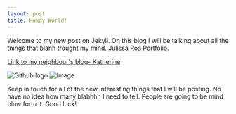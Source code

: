 ```yaml
---
layout: post
title: Howdy World!
---
```


Welcome to my new post on Jekyll. On this blog I will be talking about all the things that blahh trought my mind.
[Julissa Roa Portfolio](www.julissaroa.co).

[Link to my neighbour's blog- Katherine](http://katie12.github.io)

![Github logo](http://upload.wikimedia.org/wikipedia/commons/b/b3/GitHub.svg)
![Image](https://www.flickr.com/photos/130820279@N02/15712852674/)

Keep in touch for all of the new interesting things that I will be posting. No have no idea how many blahhhh I need to tell. People are going to be mind blow form it. Good luck!
